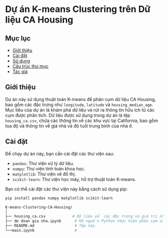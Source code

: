 # Dự án K-means Clustering trên Dữ liệu CA Housing

## Mục lục

- [Giới thiệu](#giới-thiệu)
- [Cài đặt](#cài-đặt)
- [Sử dụng](#sử-dụng)
- [Cấu trúc thư mục](#cấu-trúc-thư-mục)
- [Tác giả](#tác-giả)

## Giới thiệu

Dự án này sử dụng thuật toán K-means để phân cụm dữ liệu CA Housing, bao gồm các đặc trưng như `longitude`, `latitude` và `housing_median_age`. Mục tiêu của dự án là khám phá dữ liệu và rút ra thông tin hữu ích từ các cụm được phân tích. Dữ liệu được sử dụng trong dự án là tệp `housing_ca.csv`, chứa các thông tin về các khu vực tại California, bao gồm tọa độ và thông tin về giá nhà và độ tuổi trung bình của nhà ở.

## Cài đặt

Để chạy dự án này, bạn cần cài đặt các thư viện sau:

- `pandas`: Thư viện xử lý dữ liệu.
- `numpy`: Thư viện tính toán khoa học.
- `matplotlib`: Thư viện vẽ đồ thị.
- `scikit-learn`: Thư viện học máy, hỗ trợ thuật toán K-means.

Bạn có thể cài đặt các thư viện này bằng cách sử dụng pip:

```bash
pip install pandas numpy matplotlib scikit-learn

K-means-Clustering-CA-Housing/
│
├── housing_ca.csv            # Dữ liệu về các đặc trưng và giá trị nhà ở California.
├── dư doan gia nha.ipynb      # Mã nguồn Python thực hiện phân cụm và trực quan hóa.
├── README.md                  # Tệp này.
└──main.ipynb                  #

